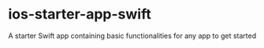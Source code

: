 # ios-starter-app-swift
A starter Swift app containing basic functionalities for any app to get started
